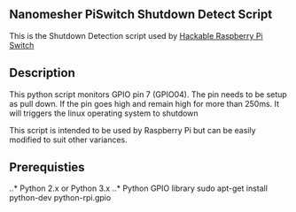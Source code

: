 ## Nanomesher PiSwitch Shutdown Detect Script

This is the Shutdown Detection script used by [Hackable Raspberry Pi Switch](http://nanomesher.com/nanomesher-pi-switch-attiny-development-board/)

## Description

This python script monitors GPIO pin 7 (GPIO04).  The pin needs to be setup as pull down.  If the pin goes high and remain high for more than 250ms.  It will triggers the linux operating system to shutdown

This script is intended to be used by Raspberry Pi but can be easily modified to suit other variances.

## Prerequisties

..* Python 2.x or Python 3.x
..* Python GPIO library 
sudo apt-get install python-dev python-rpi.gpio


